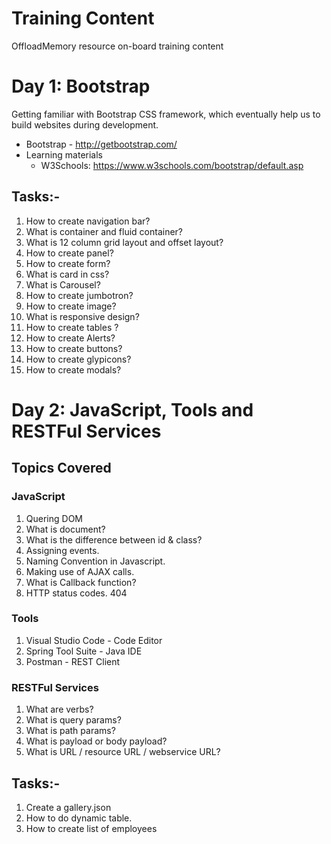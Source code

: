 # Training Content

OffloadMemory resource on-board training content 

# Day 1: Bootstrap

Getting familiar with Bootstrap CSS framework, which eventually help us to build websites during development.

* Bootstrap - http://getbootstrap.com/
* Learning materials
  - W3Schools: https://www.w3schools.com/bootstrap/default.asp

## Tasks:-

1. How to create navigation bar?
2. What is container and fluid container?
3. What is 12 column grid layout and offset layout?
4. How to create panel?
5. How to create form?
6. What is card in css?
7. What is Carousel?
8. How to create jumbotron?
9. How to create image?
10. What is responsive design?
11. How to create tables ?
12. How to create Alerts?
13. How to create buttons?
14. How to create glypicons?
15. How to create modals?

# Day 2: JavaScript, Tools and RESTFul Services

## Topics Covered

### JavaScript

1. Quering DOM
2. What is document?
3. What is the difference between id & class?
4. Assigning events.
5. Naming Convention in Javascript.
6. Making use of AJAX calls.
7. What is Callback function?
8. HTTP status codes. 404

### Tools

1. Visual Studio Code - Code Editor
2. Spring Tool Suite - Java IDE
3. Postman - REST Client

### RESTFul Services

1. What are verbs?
2. What is query params?
3. What is path params?
4. What is payload or body payload?
5. What is URL / resource URL / webservice URL?

## Tasks:-

1. Create a gallery.json
2. How to do dynamic table.
3. How to create list of employees
